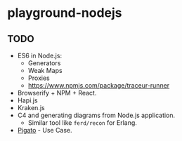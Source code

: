 # playground-nodejs

## TODO

- ES6 in Node.js:
  - Generators
  - Weak Maps
  - Proxies
  - https://www.npmjs.com/package/traceur-runner
- Browserify + NPM + React.
- Hapi.js
- Kraken.js
- C4 and generating diagrams from Node.js application.
  - Similar tool like `ferd/recon` for Erlang.
- [Pigato](https://github.com/prdn/pigato) - Use Case.
